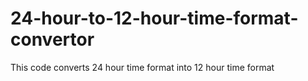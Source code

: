 # 24-hour-to-12-hour-time-format-convertor
This code converts 24 hour time format into 12 hour time format

